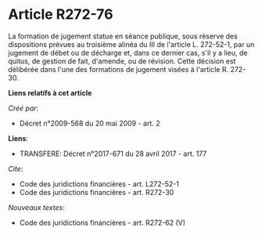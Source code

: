 # Article R272-76

La formation de jugement statue en séance publique, sous réserve des dispositions prévues au troisième alinéa du III de
l'article L. 272-52-1, par un jugement de débet ou de décharge et, dans ce dernier cas, s'il y a lieu, de quitus, de gestion
de fait, d'amende, ou de révision. Cette décision est délibérée dans l'une des formations de jugement visées à l'article R.
272-30.

**Liens relatifs à cet article**

_Créé par_:

  - Décret n°2009-568 du 20 mai 2009 - art. 2

**Liens**:

  - TRANSFERE: Décret n°2017-671 du 28 avril 2017 - art. 177

_Cite_:

  - Code des juridictions financières - art. L272-52-1
  - Code des juridictions financières - art. R272-30

_Nouveaux textes_:

  - Code des juridictions financières - art. R272-62 (V)
